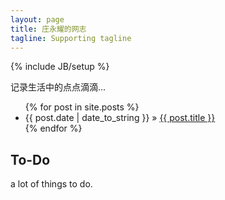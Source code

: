 ```yaml
---
layout: page
title: 庄永耀的网志
tagline: Supporting tagline
---
```

{% include JB/setup %}

记录生活中的点点滴滴...
<ul class="posts">
  {% for post in site.posts %}
    <li><span>{{ post.date | date_to_string }}</span> &raquo; <a href="{{ BASE_PATH }}{{ post.url }}">{{ post.title }}</a></li>
  {% endfor %}
</ul>

## To-Do
a lot of things to do.
